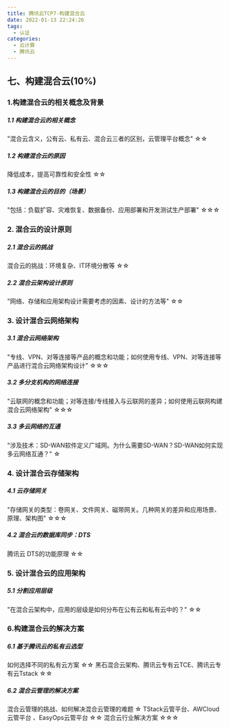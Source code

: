 ```yaml
---
title: 腾讯云TCP7-构建混合云
date: 2022-01-13 22:24:26
tags: 
  - 认证
categories:
  - 云计算
  - 腾讯云
---
```


<p></p>
<!-- more -->


## 七、构建混合云(10%)
### 1.构建混合云的相关概念及背景
##### 1.1 构建混合云的相关概念
"混合云含义，公有云、私有云、混合云三者的区别，云管理平台概念"	☆☆

##### 1.2 构建混合云的原因
降低成本，提高可靠性和安全性	☆☆

##### 1.3 构建混合云的目的（场景）
"包括：负载扩容、灾难恢复、数据备份、应用部署和开发测试生产部署"	☆☆☆


### 2. 混合云的设计原则
##### 2.1 混合云的挑战
混合云的挑战：环境复杂、IT环境分散等	☆☆

##### 2.2 混合云架构设计原则
"网络、存储和应用架构设计需要考虑的因素、设计的方法等"	☆☆

### 3. 设计混合云网络架构
##### 3.1 混合云网络架构
"专线、VPN、对等连接等产品的概念和功能；如何使用专线、VPN、对等连接等产品进行混合云网络架构设计"	☆☆☆

##### 3.2 多分支机构的网络连接
"云联网的概念和功能；对等连接/专线接入与云联网的差异；如何使用云联网构建混合云网络架构"	☆☆☆

##### 3.3 多云网络的互通
"涉及技术：SD-WAN软件定义广域网。为什么需要SD-WAN？SD-WAN如何实现多云网络互通？"	☆


### 4. 设计混合云存储架构
##### 4.1 云存储网关
"存储网关的类型：卷网关、文件网关、磁带网关。几种网关的差异和应用场景、原理、架构图"	☆☆☆


##### 4.2 混合云的数据库同步：DTS
腾讯云 DTS的功能原理	☆☆

### 5. 设计混合云的应用架构
##### 5.1 分割应用层级
"在混合云架构中，应用的层级是如何分布在公有云和私有云中的？"	☆☆

### 6.构建混合云的解决方案
##### 6.1 基于腾讯云的私有云选型
如何选择不同的私有云方案	☆☆
黑石混合云架构、腾讯云专有云TCE、腾讯云专有云Tstack	☆☆

##### 6.2 混合云管理的解决方案
混合云管理的挑战、如何解决混合云管理的难题	☆
TStack云管平台、AWCloud云管平台 、EasyOps云管平台	☆☆
混合云行业解决方案	☆☆☆
































